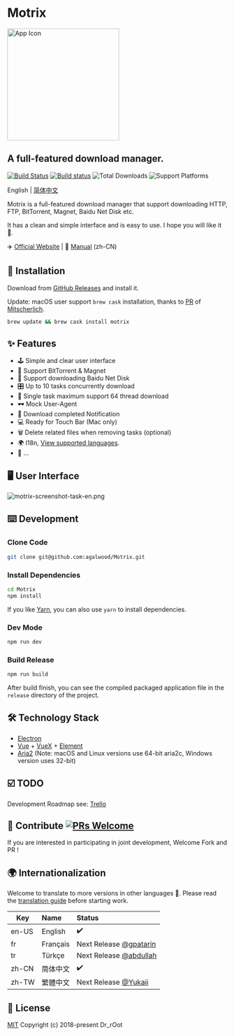 # Motrix

<a href="https://motrix.app">
  <img src="https://cdn.nlark.com/yuque/0/2018/png/129147/1543735425232-a5d2c99f-d788-43e4-9781-558ff6d21027.png" width="256" alt="App Icon" />
</a>

## A full-featured download manager.
[![Build Status](https://travis-ci.org/agalwood/Motrix.svg?branch=master)](https://travis-ci.org/agalwood/Motrix) [![Build status](https://ci.appveyor.com/api/projects/status/l11d5h05xwwcvoux/branch/master?svg=true)](https://ci.appveyor.com/project/agalwood/motrix/branch/master) ![Total Downloads](https://img.shields.io/github/downloads/agalwood/Motrix/total.svg) ![Support Platforms](https://camo.githubusercontent.com/a50c47295f350646d08f2e1ccd797ceca3840e52/68747470733a2f2f696d672e736869656c64732e696f2f62616467652f706c6174666f726d2d6d61634f5325323025374325323057696e646f77732532302537432532304c696e75782d6c69676874677265792e737667)

English | [简体中文](./README-CN.md)

Motrix is a full-featured download manager that support downloading HTTP, FTP, BitTorrent, Magnet, Baidu Net Disk etc.

It has a clean and simple interface and is easy to use. I hope you will like it 👻.

✈️ [Official Website](https://motrix.app) | 📖 [Manual](http://motrix.app/support/issues) (zh-CN)

## 💽 Installation
Download from [GitHub Releases](https://github.com/agalwood/Motrix/releases) and install it.

Update: macOS user support `brew cask` installation, thanks to [PR](https://github.com/Homebrew/homebrew-cask/pull/59494) of [Mitscherlich](https://github.com/Mitscherlich).

```bash
brew update && brew cask install motrix
```

## ✨ Features
- 🕹 Simple and clear user interface
- 🦄 Support BitTorrent & Magnet
- 💾 Support downloading Baidu Net Disk
- 🎛 Up to 10 tasks concurrently download
- 🚀 Single task maximum support 64 thread download
- 🕶 Mock User-Agent
- 🔔 Download completed Notification
- 💻 Ready for Touch Bar (Mac only)
- 🗑 Delete related files when removing tasks (optional)
- 🌍 I18n, [View supported languages](#-internationalization).
- 🎏 ...

## 🖥 User Interface
![motrix-screenshot-task-en.png](https://cdn.nlark.com/yuque/0/2019/png/129147/1550151166169-94b4bfb0-746e-42b8-aad7-0b6890f89abb.png)

## ⌨️ Development

### Clone Code
```bash
git clone git@github.com:agalwood/Motrix.git
```

### Install Dependencies
```bash
cd Motrix
npm install
```
If you like [Yarn](https://yarnpkg.com/), you can also use `yarn` to install dependencies.

### Dev Mode
```bash
npm run dev
```

### Build Release
```bash
npm run build
```
After build finish, you can see the compiled packaged application file in the `release` directory of the project.

## 🛠 Technology Stack
- [Electron](https://electronjs.org/)
- [Vue](https://vuejs.org/) + [VueX](https://vuex.vuejs.org/) + [Element](https://element.eleme.io)
- [Aria2](https://aria2.github.io/) (Note: macOS and Linux versions use 64-bit aria2c, Windows version uses 32-bit)

## ☑️ TODO
Development Roadmap see: [Trello](https://trello.com/b/qNUzA0bv/motrix)

## 🤝 Contribute [![PRs Welcome](https://img.shields.io/badge/PRs-welcome-brightgreen.svg?style=flat-square)](http://makeapullrequest.com)
If you are interested in participating in joint development, Welcome Fork and PR !

## 🌍 Internationalization
Welcome to translate to more versions in other languages 🧐. Please read the [translation guide](./CONTRIBUTING.md#-translation-guide) before starting work.

| Key   | Name            | Status       |
|-------|:----------------|:-------------|
| en-US | English         | ✔️           |
| fr    | Français        | Next Release [@gpatarin](https://github.com/gpatarin) |
| tr    | Türkçe          | Next Release [@abdullah](https://github.com/abdullah) |
| zh-CN | 简体中文         | ✔️           |
| zh-TW | 繁體中文         | Next Release [@Yukaii](https://github.com/Yukaii) |

## 📜 License
[MIT](https://opensource.org/licenses/MIT) Copyright (c) 2018-present Dr_rOot
